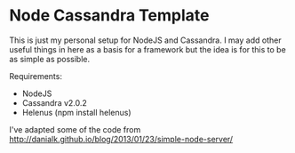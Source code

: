 Node Cassandra Template
=============
This is just my personal setup for NodeJS and Cassandra. I may add other useful things in here as a basis for a framework
but the idea is for this to be as simple as possible.

Requirements:

- NodeJS
- Cassandra v2.0.2
- Helenus (npm install helenus)

I've adapted some of the code from http://danialk.github.io/blog/2013/01/23/simple-node-server/

